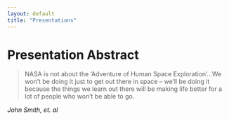 ```yaml
---
layout: default
title: "Presentations"
---
```


# Presentation Abstract

> NASA is not about the ‘Adventure of Human Space Exploration’…We won’t be doing it just to get out there in space – we’ll be doing it because the things we learn out there will be making life better for a lot of people who won’t be able to go.

*John Smith, et. al*
